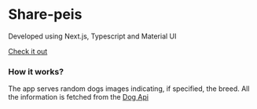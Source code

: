 # Share-peis

Developed using Next.js, Typescript and Material UI

[Check it out](https://share-peis.vercel.app/)

### How it works?

The app serves random dogs images indicating, if specified, the breed. All the information is fetched from the [Dog Api](https://www.thedogapi.com/)
